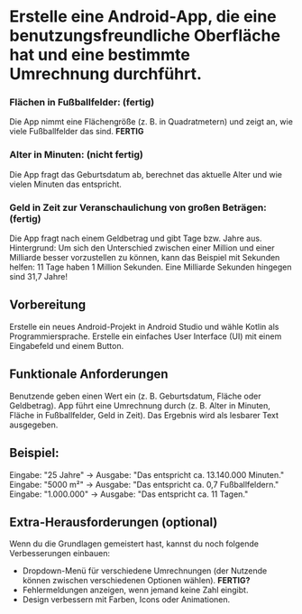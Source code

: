# Erstelle eine Android-App, die eine benutzungsfreundliche Oberfläche hat und eine bestimmte Umrechnung durchführt.

### Flächen in Fußballfelder: (fertig)
Die App nimmt eine Flächengröße (z. B. in Quadratmetern) und zeigt an, wie viele Fußballfelder das sind. **FERTIG**

### Alter in Minuten: (nicht fertig)
Die App fragt das Geburtsdatum ab, berechnet das aktuelle Alter und wie vielen Minuten das entspricht.

### Geld in Zeit zur Veranschaulichung von großen Beträgen: (fertig)
Die App fragt nach einem Geldbetrag und gibt Tage bzw. Jahre aus.  
Hintergrund: Um sich den Unterschied zwischen einer Million und einer Milliarde besser vorzustellen zu können,
kann das Beispiel mit Sekunden helfen: 11 Tage haben 1 Million Sekunden. Eine Milliarde Sekunden hingegen sind 31,7 Jahre!

## Vorbereitung

Erstelle ein neues Android-Projekt in Android Studio und wähle Kotlin als Programmiersprache.
Erstelle ein einfaches User Interface (UI) mit einem Eingabefeld und einem Button.

## Funktionale Anforderungen

Benutzende geben einen Wert ein (z. B. Geburtsdatum, Fläche oder Geldbetrag).
App führt eine Umrechnung durch (z. B. Alter in Minuten, Fläche in Fußballfelder, Geld in Zeit).
Das Ergebnis wird als lesbarer Text ausgegeben. 

## Beispiel:

Eingabe: "25 Jahre" → Ausgabe: "Das entspricht ca. 13.140.000 Minuten."  
Eingabe: "5000 m²" → Ausgabe: "Das entspricht ca. 0,7 Fußballfeldern."  
Eingabe: "1.000.000" → Ausgabe: "Das entspricht ca. 11 Tagen."
 

## Extra-Herausforderungen (optional)

Wenn du die Grundlagen gemeistert hast, kannst du noch folgende Verbesserungen einbauen:

* Dropdown-Menü für verschiedene Umrechnungen (der Nutzende können zwischen verschiedenen Optionen wählen). **FERTIG?**
* Fehlermeldungen anzeigen, wenn jemand keine Zahl eingibt.
* Design verbessern mit Farben, Icons oder Animationen.
 
